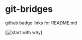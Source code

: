 # git-bridges
github badge links for README.md

[![start with why](https://img.shields.io/badge/start%20with-why%3F-brightgreen.svg?style=flat)]
